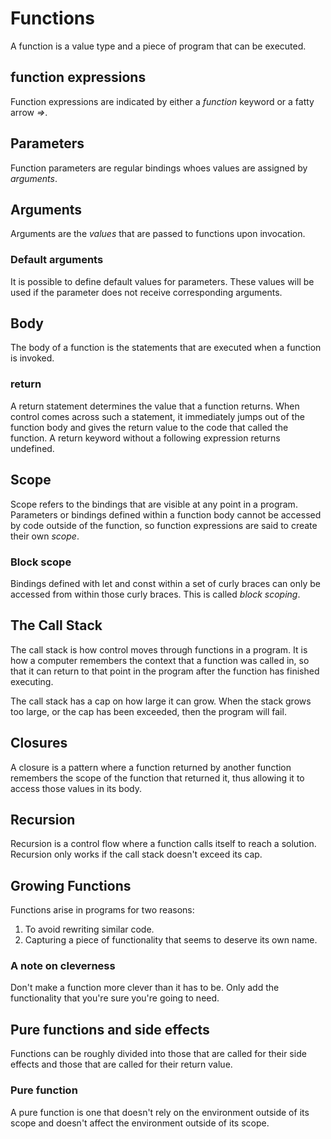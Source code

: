 # Functions

A function is a value type and a piece of program that can be executed.

## function expressions

Function expressions are indicated by either a *function* keyword or a fatty arrow *=>*.

## Parameters

Function parameters are regular bindings whoes values are assigned by *arguments*. 

## Arguments

Arguments are the *values* that are passed to functions upon invocation.

### Default arguments

It is possible to define default values for parameters. These values will be used if the parameter does not receive corresponding arguments.

## Body

The body of a function is the statements that are executed when a function is invoked.

### return

A return statement determines the value that a function returns. When control comes across such a statement, it immediately jumps out of the function body and gives the return value to the code that called the function. A return keyword without a following expression returns undefined.

## Scope

Scope refers to the bindings that are visible at any point in a program. Parameters or bindings defined within a function body cannot be accessed by code outside of the function, so function expressions are said to create their own *scope*.

### Block scope

Bindings defined with let and const within a set of curly braces can only be accessed from within those curly braces. This is called *block scoping*.

## The Call Stack

The call stack is how control moves through functions in a program. It is how a computer remembers the context that a function was called in, so that it can return to that point in the program after the function has finished executing.

The call stack has a cap on how large it can grow. When the stack grows too large, or the
cap has been exceeded, then the program will fail.

## Closures

A closure is a pattern where a function returned by another function remembers the scope of the function that returned it, thus allowing it to access those values in its body.

## Recursion

Recursion is a control flow where a function calls itself to reach a solution. Recursion only works if the call stack doesn't exceed its cap.

## Growing Functions

Functions arise in programs for two reasons:

1. To avoid rewriting similar code.
2. Capturing a piece of functionality that seems to deserve its own name.

### A note on cleverness

Don't make a function more clever than it has to be. Only add the functionality that you're sure you're going to need.

## Pure functions and side effects

Functions can be roughly divided into those that are called for their side effects and those that are called for their return value.

### Pure function

A pure function is one that doesn't rely on the environment outside of its scope and doesn't affect the environment outside of its scope. 